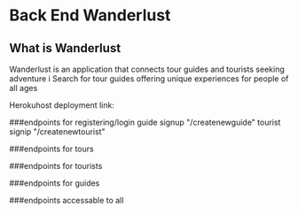 # Back End Wanderlust

## What is Wanderlust
Wanderlust is an application that connects tour guides and tourists seeking adventure i
Search for tour guides offering unique experiences for people of all ages

Herokuhost deployment link:

###endpoints for registering/login
guide signup  "/createnewguide"
tourist signip "/createnewtourist"

###endpoints for tours


###endpoints for tourists

###endpoints for guides

###endpoints accessable to all












